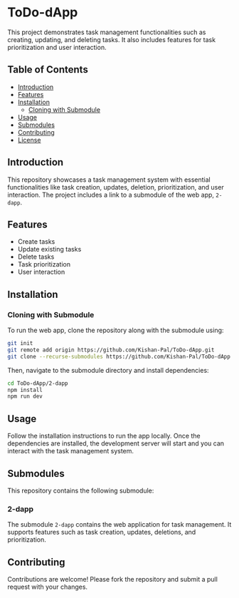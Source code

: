 
# ToDo-dApp

This project demonstrates task management functionalities such as creating, updating, and deleting tasks. It also includes features for task prioritization and user interaction.

## Table of Contents
- [Introduction](#introduction)
- [Features](#features)
- [Installation](#installation)
  - [Cloning with Submodule](#cloning-with-submodule)
- [Usage](#usage)
- [Submodules](#submodules)
- [Contributing](#contributing)
- [License](#license)

## Introduction

This repository showcases a task management system with essential functionalities like task creation, updates, deletion, prioritization, and user interaction. The project includes a link to a submodule of the web app, `2-dapp`.

## Features

- Create tasks
- Update existing tasks
- Delete tasks
- Task prioritization
- User interaction

## Installation

### Cloning with Submodule

To run the web app, clone the repository along with the submodule using:

```bash
git init
git remote add origin https://github.com/Kishan-Pal/ToDo-dApp.git
git clone --recurse-submodules https://github.com/Kishan-Pal/ToDo-dApp
```

Then, navigate to the submodule directory and install dependencies:

```bash
cd ToDo-dApp/2-dapp
npm install
npm run dev
```

## Usage

Follow the installation instructions to run the app locally. Once the dependencies are installed, the development server will start and you can interact with the task management system.

## Submodules

This repository contains the following submodule:

### 2-dapp

The submodule `2-dapp` contains the web application for task management. It supports features such as task creation, updates, deletions, and prioritization.

## Contributing

Contributions are welcome! Please fork the repository and submit a pull request with your changes.


